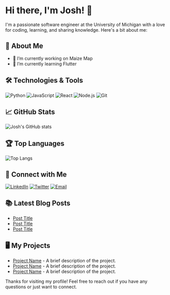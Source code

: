 # Hi there, I'm Josh! 👋

I'm a passionate software engineer at the University of Michigan with a love for coding, learning, and sharing knowledge. Here's a bit about me:

## 🚀 About Me

- 🔭 I’m currently working on Maize Map
- 🌱 I’m currently learning Flutter


## 🛠️ Technologies & Tools

![Python](https://img.shields.io/badge/-Python-black?style=flat-square&logo=python)
![JavaScript](https://img.shields.io/badge/-JavaScript-black?style=flat-square&logo=javascript)
![React](https://img.shields.io/badge/-React-black?style=flat-square&logo=react)
![Node.js](https://img.shields.io/badge/-Node.js-black?style=flat-square&logo=node.js)
![Git](https://img.shields.io/badge/-Git-black?style=flat-square&logo=git)


## 📈 GitHub Stats

![Josh's GitHub stats](https://github-readme-stats.vercel.app/api?username=joshyyjosh&show_icons=true&theme=radical)

## 🏆 Top Languages

![Top Langs](https://github-readme-stats.vercel.app/api/top-langs/?username=joshyyjosh&layout=compact&theme=radical)

## 🔗 Connect with Me

[![LinkedIn](https://img.shields.io/badge/-LinkedIn-black?style=flat-square&logo=linkedin)](https://www.linkedin.com/in/your-profile)
[![Twitter](https://img.shields.io/badge/-Twitter-black?style=flat-square&logo=twitter)](https://twitter.com/your-profile)
[![Email](https://img.shields.io/badge/-Email-black?style=flat-square&logo=gmail)](mailto:your-email@example.com)

## 📚 Latest Blog Posts

<!-- BLOG-POST-LIST:START -->
- [Post Title](https://your-blog-link)
- [Post Title](https://your-blog-link)
- [Post Title](https://your-blog-link)
<!-- BLOG-POST-LIST:END -->

<!-- You can create a workflow to automatically update this section based on your latest blog posts. -->

## 🖥️ My Projects

- [Project Name](https://github.com/joshyyjosh/project-name) - A brief description of the project.
- [Project Name](https://github.com/joshyyjosh/project-name) - A brief description of the project.
- [Project Name](https://github.com/joshyyjosh/project-name) - A brief description of the project.

<!-- You can add more sections if needed, such as 'Achievements', 'Certifications', etc. -->

Thanks for visiting my profile! Feel free to reach out if you have any questions or just want to connect.
